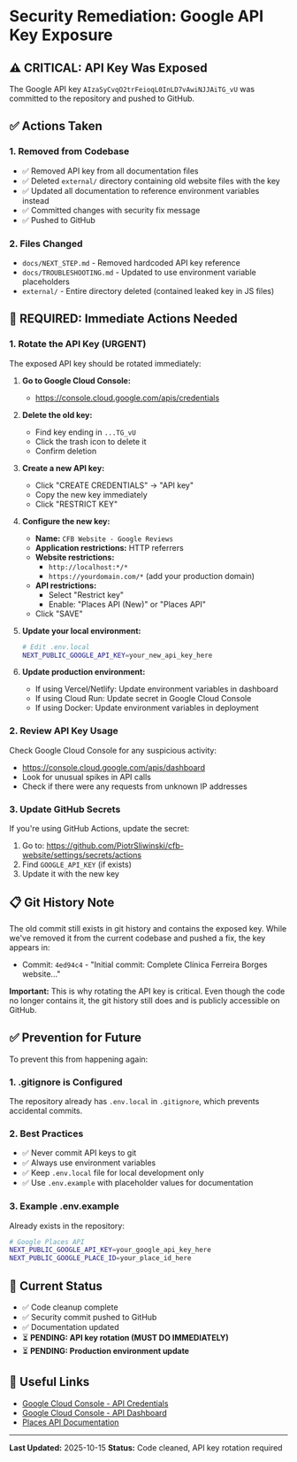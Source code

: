 # Security Remediation: Google API Key Exposure

## ⚠️ CRITICAL: API Key Was Exposed

The Google API key `AIzaSyCvqO2trFeioqL0InLD7vAwiNJJAiTG_vU` was committed to the repository and pushed to GitHub.

## ✅ Actions Taken

### 1. Removed from Codebase
- ✅ Removed API key from all documentation files
- ✅ Deleted `external/` directory containing old website files with the key
- ✅ Updated all documentation to reference environment variables instead
- ✅ Committed changes with security fix message
- ✅ Pushed to GitHub

### 2. Files Changed
- `docs/NEXT_STEP.md` - Removed hardcoded API key reference
- `docs/TROUBLESHOOTING.md` - Updated to use environment variable placeholders
- `external/` - Entire directory deleted (contained leaked key in JS files)

## 🚨 REQUIRED: Immediate Actions Needed

### 1. Rotate the API Key (URGENT)

The exposed API key should be rotated immediately:

1. **Go to Google Cloud Console:**
   - https://console.cloud.google.com/apis/credentials

2. **Delete the old key:**
   - Find key ending in `...TG_vU`
   - Click the trash icon to delete it
   - Confirm deletion

3. **Create a new API key:**
   - Click "CREATE CREDENTIALS" → "API key"
   - Copy the new key immediately
   - Click "RESTRICT KEY"

4. **Configure the new key:**
   - **Name:** `CFB Website - Google Reviews`
   - **Application restrictions:** HTTP referrers
   - **Website restrictions:**
     - `http://localhost:*/*`
     - `https://yourdomain.com/*` (add your production domain)
   - **API restrictions:**
     - Select "Restrict key"
     - Enable: "Places API (New)" or "Places API"
   - Click "SAVE"

5. **Update your local environment:**
   ```bash
   # Edit .env.local
   NEXT_PUBLIC_GOOGLE_API_KEY=your_new_api_key_here
   ```

6. **Update production environment:**
   - If using Vercel/Netlify: Update environment variables in dashboard
   - If using Cloud Run: Update secret in Google Cloud Console
   - If using Docker: Update environment variables in deployment

### 2. Review API Key Usage

Check Google Cloud Console for any suspicious activity:
- https://console.cloud.google.com/apis/dashboard
- Look for unusual spikes in API calls
- Check if there were any requests from unknown IP addresses

### 3. Update GitHub Secrets

If you're using GitHub Actions, update the secret:
1. Go to: https://github.com/PiotrSliwinski/cfb-website/settings/secrets/actions
2. Find `GOOGLE_API_KEY` (if exists)
3. Update it with the new key

## 📋 Git History Note

The old commit still exists in git history and contains the exposed key. While we've removed it from the current codebase and pushed a fix, the key appears in:
- Commit: `4ed94c4` - "Initial commit: Complete Clínica Ferreira Borges website..."

**Important:** This is why rotating the API key is critical. Even though the code no longer contains it, the git history still does and is publicly accessible on GitHub.

## ✅ Prevention for Future

To prevent this from happening again:

### 1. .gitignore is Configured
The repository already has `.env.local` in `.gitignore`, which prevents accidental commits.

### 2. Best Practices
- ✅ Never commit API keys to git
- ✅ Always use environment variables
- ✅ Keep `.env.local` file for local development only
- ✅ Use `.env.example` with placeholder values for documentation

### 3. Example .env.example
Already exists in the repository:
```bash
# Google Places API
NEXT_PUBLIC_GOOGLE_API_KEY=your_google_api_key_here
NEXT_PUBLIC_GOOGLE_PLACE_ID=your_place_id_here
```

## 📝 Current Status

- ✅ Code cleanup complete
- ✅ Security commit pushed to GitHub
- ✅ Documentation updated
- ⏳ **PENDING: API key rotation (MUST DO IMMEDIATELY)**
- ⏳ **PENDING: Production environment update**

## 🔗 Useful Links

- [Google Cloud Console - API Credentials](https://console.cloud.google.com/apis/credentials)
- [Google Cloud Console - API Dashboard](https://console.cloud.google.com/apis/dashboard)
- [Places API Documentation](https://developers.google.com/maps/documentation/places/web-service)

---

**Last Updated:** 2025-10-15
**Status:** Code cleaned, API key rotation required
